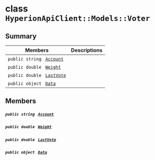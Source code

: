 # class `HyperionApiClient::Models::Voter` 

## Summary

 Members                                | Descriptions                                
----------------------------------------|---------------------------------------------
`public string ` [`Account`](#class_hyperion_api_client_1_1_models_1_1_voter_1a8edb7e614aa530a58c647d8d273b1d8b) | 
`public double ` [`Weight`](#class_hyperion_api_client_1_1_models_1_1_voter_1a8692f60034795bb54f7d06084e4ba746) | 
`public double ` [`LastVote`](#class_hyperion_api_client_1_1_models_1_1_voter_1a5d3f6cdc680d32bef3e442763f0973cd) | 
`public object ` [`Data`](#class_hyperion_api_client_1_1_models_1_1_voter_1a248bfced8a2a84c147f9b20efe3e669a) | 

## Members

##### `public string ` [`Account`](#class_hyperion_api_client_1_1_models_1_1_voter_1a8edb7e614aa530a58c647d8d273b1d8b) 

##### `public double ` [`Weight`](#class_hyperion_api_client_1_1_models_1_1_voter_1a8692f60034795bb54f7d06084e4ba746) 

##### `public double ` [`LastVote`](#class_hyperion_api_client_1_1_models_1_1_voter_1a5d3f6cdc680d32bef3e442763f0973cd) 

##### `public object ` [`Data`](#class_hyperion_api_client_1_1_models_1_1_voter_1a248bfced8a2a84c147f9b20efe3e669a) 

